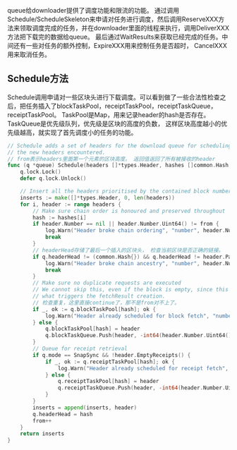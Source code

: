 queue给downloader提供了调度功能和限流的功能。 通过调用Schedule/ScheduleSkeleton来申请对任务进行调度，然后调用ReserveXXX方法来领取调度完成的任务，并在downloader里面的线程来执行，调用DeliverXXX方法把下载完的数据给queue。 最后通过WaitResults来获取已经完成的任务。中间还有一些对任务的额外控制，ExpireXXX用来控制任务是否超时， CancelXXX用来取消任务。

## Schedule方法
Schedule调用申请对一些区块头进行下载调度。可以看到做了一些合法性检查之后，把任务插入了blockTaskPool，receiptTaskPool，receiptTaskQueue，receiptTaskPool。 TaskPool是Map，用来记录header的hash是否存在。 TaskQueue是优先级队列，优先级是区块的高度的负数， 这样区块高度越小的优先级越高，就实现了首先调度小的任务的功能。
```go
// Schedule adds a set of headers for the download queue for scheduling, returning
// the new headers encountered.
// from表示headers里面第一个元素的区块高度。 返回值返回了所有被接收的header
func (q *queue) Schedule(headers []*types.Header, hashes []common.Hash, from uint64) []*types.Header {
	q.lock.Lock()
	defer q.lock.Unlock()

	// Insert all the headers prioritised by the contained block number
	inserts := make([]*types.Header, 0, len(headers))
	for i, header := range headers {
		// Make sure chain order is honoured and preserved throughout
		hash := hashes[i]
		if header.Number == nil || header.Number.Uint64() != from {
			log.Warn("Header broke chain ordering", "number", header.Number, "hash", hash, "expected", from)
			break
		}
		// headerHead存储了最后一个插入的区块头， 检查当前区块是否正确的链接。
		if q.headerHead != (common.Hash{}) && q.headerHead != header.ParentHash {
			log.Warn("Header broke chain ancestry", "number", header.Number, "hash", hash)
			break
		}
		// Make sure no duplicate requests are executed
		// We cannot skip this, even if the block is empty, since this is
		// what triggers the fetchResult creation.
		// 检查重复，这里直接continue了，那不是from对不上了。
		if _, ok := q.blockTaskPool[hash]; ok {
			log.Warn("Header already scheduled for block fetch", "number", header.Number, "hash", hash)
		} else {
			q.blockTaskPool[hash] = header
			q.blockTaskQueue.Push(header, -int64(header.Number.Uint64()))
		}
		// Queue for receipt retrieval
		if q.mode == SnapSync && !header.EmptyReceipts() {
			if _, ok := q.receiptTaskPool[hash]; ok {
				log.Warn("Header already scheduled for receipt fetch", "number", header.Number, "hash", hash)
			} else {
				q.receiptTaskPool[hash] = header
				q.receiptTaskQueue.Push(header, -int64(header.Number.Uint64()))
			}
		}
		inserts = append(inserts, header)
		q.headerHead = hash
		from++
	}
	return inserts
}
```










































